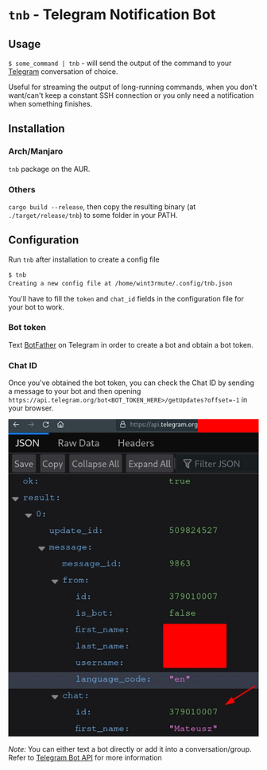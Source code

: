 # `tnb` - Telegram Notification Bot

## Usage

`$ some_command | tnb` - will send the output of the command to your [Telegram](https://telegram.org/) conversation of choice.

Useful for streaming the output of long-running commands, when you don't want/can't keep a constant SSH connection or you
only need a notification when something finishes.


## Installation

### Arch/Manjaro
`tnb` package on the AUR.

### Others
`cargo build --release`, then copy the resulting binary (at `./target/release/tnb`) to some folder in your PATH.


## Configuration

Run `tnb` after installation to create a config file

```bash
$ tnb
Creating a new config file at /home/wint3rmute/.config/tnb.json
```

You'll have to fill the `token` and `chat_id` fields in the configuration file for your bot to work.

### Bot token

Text [BotFather](https://telegram.me/botfather) on Telegram in order to create a bot and obtain a bot token.

### Chat ID

Once you've obtained the bot token, you can check the Chat ID by sending a message to your bot and then
opening `https://api.telegram.org/bot<BOT_TOKEN_HERE>/getUpdates?offset=-1` in your browser.

![](docs/chat_id.jpg)

*Note:* You can either text a bot directly or add it into a conversation/group.
Refer to [Telegram Bot API](https://core.telegram.org/bots/api) for more information

